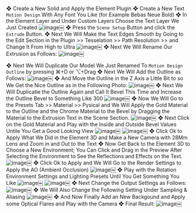 ❖ Create a New Solid and Apply the Element Plugin
❖ Create a New Text `Motion Design` With Any Font You Like (for Example Bebas Neue Bold)
❖ In the Element Layer and Under Custom Layers Choose the Text Layer We Just Created 
![image](A9F281BF-C37E-4851-B6DF-0EAF7AE73211.jpg)￼
❖ Press the `Scene Setup` Button and click the `Extrude` Button. 
❖ Next We Will Make the Text Edges Smooth by Going to the Edit Section in the Plugin >> Tesselation >> Path Resolution >> and Change It From High to Ultra
![image](3F764ACD-F303-4B39-ADAC-35AA5897CFF5.jpg)￼
❖ Next We Will Rename Our Extrusion as Follows:
![image](E0DE4322-498B-4376-9D40-9EC17F1C60E8.jpg)￼

❖ Next We Will Duplicate Our Model We Just Renamed To `Motion Design Outline` by pressing ⌘+D or ⌥+Drag 
❖ Next We Will Add the Outline as Follows:
![image](510385C8-7138-4536-82E9-B33AE66F2468.jpg)￼
❖ And Move the Outline in the Z Axis a Little Bit to so We Get the Nice Outline as in the Following Photo:
![image](BE8F080B-5849-4DA8-8187-F47E30C57678.jpg)￼
❖ Next We Will Duplicatie the Outline Again and Call It Bevel This Time and Increase the Outline Bevel to Something Like 300
![image](C7598348-27E7-4A0A-B8C6-EA6713F4030C.jpg)￼
❖ Now We Will Go to the Presets Tab >> Material >> Pysical and We Will Apply the Gold Material to the Outline and the Chrome Material to the Bevel by Dragging the Material to the Extrusion Text in the Scene Section.
![image](AF21C4A0-98FF-45AD-8113-8D775F4E8D12.jpg)￼
❖ Next Click on the Gold Material and Play with the Inside and Outside Bevel Values Untile You Get a Good Looking View 
![image](9F4016D2-A2E6-4159-94BC-12E3EB17044D.jpg)￼
![image](08896A13-DBE0-4960-B059-E7C887C8C23B.jpg)￼
❖ Click Ok to Apply What We Did in the Element 3D and Make a New Camera with 28Mm Lens and Zoom in and Out to the Text 
❖ Now Get Back to the Element 3D to Choose a New Environment; You Can Click and Drag in the Preview After Selecting the Environment to See the Reflections and Effects on the Text.
![image](8A358C98-3431-419A-A9AA-184AF1899FE2.jpg)￼
❖ Click Ok to Apply and We Will Go to the Render Settings to Apply the AO (Ambient Occlusion)
![image](CC6EA1EB-A879-4517-AA5D-184662F410BA.jpg)￼
❖ Play with the Rotation Environment Settings  and Lighting Presets Until You Get Something You Like
![image](29821915-E597-4BF0-92E1-8D3111E9E587.jpg)￼
![image](5C4B855A-E5E9-4D11-A729-2A6F46FB4DD1.jpg)￼
❖ Next Change the Output Settings as Follows: 
![image](0BA8154D-A8B6-4807-865A-15BEDE3964A0.jpg)￼
❖ We Will Also Change the Following Setting Under Sampling & Aliasing
![image](DB9123D8-FE92-4BD9-BB9A-32B724BDDDBA.jpg)￼
❖ And Now Finally Add an New Backgound and Apply some Optical Flares and Play with the Camera
❖ Final Result:
![image](AC821FFA-C8F7-4365-A330-01B09F00130C.jpg)￼
















